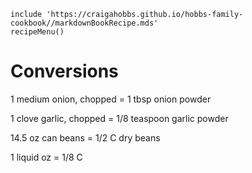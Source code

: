 ~~~ markdown-script
include 'https://craigahobbs.github.io/hobbs-family-cookbook//markdownBookRecipe.mds'
recipeMenu()
~~~

# Conversions

1 medium onion, chopped = 1 tbsp onion powder

1 clove garlic, chopped = 1/8 teaspoon garlic powder

14.5 oz can beans = 1/2 C dry beans

1 liquid oz = 1/8 C
